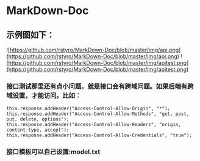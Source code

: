 # MarkDown-Doc
## 示例图如下：
![https://github.com/rstyro/MarkDown-Doc/blob/master/img/api.png](https://github.com/rstyro/MarkDown-Doc/blob/master/img/api.png)
![https://github.com/rstyro/MarkDown-Doc/blob/master/img/apitest.png](https://github.com/rstyro/MarkDown-Doc/blob/master/img/apitest.png)

### 接口测试那里还有点小问题，就是接口会有跨域问题。如果后端有跨域设置，才能访问。比如：
```
this.response.addHeader("Access-Control-Allow-Origin", "*");
this.response.addHeader("Access-Control-Allow-Methods", "get, post, put, delete, options");
this.response.addHeader("Access-Control-Allow-Headers", "origin, content-type, accept");
this.response.addHeader("Access-Control-Allow-Credentials", "true");
```
### 接口模板可以自己设置:model.txt
